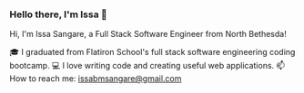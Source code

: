 ### Hello there, I'm Issa 👋

Hi, I'm Issa Sangare, a Full Stack Software Engineer from North Bethesda!

🎓 I graduated from Flatiron School's full stack software engineering coding bootcamp.
            💻 I love writing code and creating useful web applications.
                   📫 How to reach me: issabmsangare@gmail.com

 
